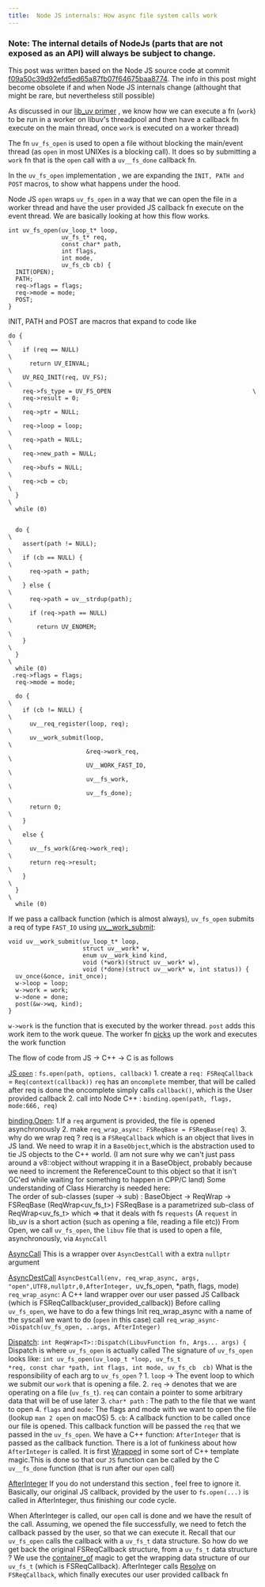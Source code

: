 ```yaml
---
title:  Node JS internals: How async file system calls work
---
```


### Note: The internal details of NodeJs (parts that are not exposed as an API) will always be subject to change. 
This post was written based on the Node JS source code at commit [f09a50c39d92efd5ed65a87fb07f64675baa8774](https://github.com/nodejs/node/blob/f0995d14768b36c3cbb2d75d57b0ff92b254b334/src/node_file-inl.h#L307). The info in this post might become
obsolete if and when Node JS internals change (althought that might be rare, but nevertheless still possible)

As discussed in our [lib_uv primer](https://github.com/GoWind/GoWind.github.io/blob/master/libuv_primer.md) , we know how we can execute a fn (`work`) to be run in a worker on libuv's threadpool and then have a callback fn execute on the main thread, once `work` is executed on a worker thread) 

The fn `uv_fs_open` is used to open a file without blocking the main/event thread (as `open` in most UNIXes is a blocking call). It does so by submitting a `work` fn that is the `open` call with a `uv__fs_done` callback fn. 

In the `uv_fs_open` implementation , we are expanding the `INIT, PATH and POST` macros, to show what happens under the hood. 

Node JS `open` wraps `uv_fs_open` in a way that we can open the file in a worker thread and have the user provided JS callback fn execute on the event thread. We are basically looking at how this flow works.
```
int uv_fs_open(uv_loop_t* loop,
               uv_fs_t* req,
               const char* path,
               int flags,
               int mode,
               uv_fs_cb cb) {
  INIT(OPEN);
  PATH;
  req->flags = flags;
  req->mode = mode;
  POST;
}
```
INIT, PATH and POST are macros that expand to code like
```
do {                                                                        \
    if (req == NULL)                                                          \
      return UV_EINVAL;                                                       \
    UV_REQ_INIT(req, UV_FS);                                                  \
    req->fs_type = UV_FS_OPEN                                        \
    req->result = 0;                                                          \
    req->ptr = NULL;                                                          \
    req->loop = loop;                                                         \
    req->path = NULL;                                                         \
    req->new_path = NULL;                                                     \
    req->bufs = NULL;                                                         \
    req->cb = cb;                                                             \
  }                                                                           \
  while (0)


  do {                                                                        \
    assert(path != NULL);                                                     \
    if (cb == NULL) {                                                         \
      req->path = path;                                                       \
    } else {                                                                  \
      req->path = uv__strdup(path);                                           \
      if (req->path == NULL)                                                  \
        return UV_ENOMEM;                                                     \
    }                                                                         \
  }                                                                           \
  while (0)
 .req->flags = flags;
  req->mode = mode;

  do {                                                                        \
    if (cb != NULL) {                                                         \
      uv__req_register(loop, req);                                            \
      uv__work_submit(loop,                                                   \
                      &req->work_req,                                         \
                      UV__WORK_FAST_IO,                                       \
                      uv__fs_work,                                            \
                      uv__fs_done);                                           \
      return 0;                                                               \
    }                                                                         \
    else {                                                                    \
      uv__fs_work(&req->work_req);                                            \
      return req->result;                                                     \
    }                                                                         \
  }                                                                           \
  while (0)
```

If we pass a callback function (which is almost always), `uv_fs_open` submits a req of type `FAST_IO` using [uv__work_submit](https://github.com/libuv/libuv/blob/v1.42.0/src/threadpool.c): 
```
void uv__work_submit(uv_loop_t* loop,
                     struct uv__work* w,
                     enum uv__work_kind kind,
                     void (*work)(struct uv__work* w),
                     void (*done)(struct uv__work* w, int status)) {
  uv_once(&once, init_once);
  w->loop = loop;
  w->work = work;
  w->done = done;
  post(&w->wq, kind);
}
```

`w->work` is the function that is executed by the worker thread. `post` adds this work item to the work queue.
The worker fn [picks](https://github.com/libuv/libuv/blob/v1.42.0/src/threadpool.c#L122) up the work and executes the work function

The flow of code from JS -> C++ -> C is as follows

[JS `open`](https://github.com/nodejs/node/blob/main/lib/fs.js#L563) : `fs.open(path, options, callback)`
           1. create a `req: FSReqCallback` = `Req(context(callback))`
          `req` has an `oncomplete` member, that will be called after req is done
          the oncomplete simply calls `callback()`, which is the User provided callback
          2. call into Node C++ : `binding.open(path, flags, mode:666, req)`
          
[binding.Open](https://github.com/nodejs/node/blob/main/src/node_file.cc#L1958): 
		 1.If a `req` argument is provided, the file is opened asynchronously
		 2. make `req_wrap_async: FSReqBase = FSReqBase(req)` 
		 3. why do we wrap req ? req is a `FSReqCallback` which is an object that lives in JS land. We need to wrap it in a `BaseObject`,which is the abstraction used to tie JS objects to the C++ world.
            (I am not sure why we can't just pass around a v8::object without wrapping it in a BaseObject, probably because we need to increment the ReferenceCount to this object so that it isn't GC'ed while waiting for something to happen in CPP/C land)
        Some understanding of Class Hierarchy is needed here:  
	    The order of sub-classes (super -> sub) : BaseObject -> ReqWrap -> FSReqBase (ReqWrap<uv_fs_t>)
	      FSReqBase is a parametrized sub-class of ReqWrap<uv_fs_t> which => that it deals with fs `requests` (A `request` in lib_uv is a short action (such as opening a file, reading a file etc))
	From Open, we call `uv_fs_open`, the `libuv` file that is used to open a file, asynchronously, via `AsyncCall`
 
[AsyncCall](https://github.com/nodejs/node/blob/main/src/node_file.cc#L1981)
          This is a wrapper over `AsyncDestCall` with a extra `nullptr` argument
          
[AsyncDestCall](https://github.com/nodejs/node/blob/main/src/node_file-inl.h#L295) 
`AsyncDestCall(env, req_wrap_async, args, "open",UTF8,nullptr,0,AfterInteger,
                                                `uv_fs_open, *path, flags, mode)
         `req_wrap_async`: A C++ land wrapper over our user passed JS Callback (which is FSReqCallback(user_provided_callback)) 
         Before calling `uv_fs_open`, we have to do a few things
         Init req_wrap_async with a name of the syscall we want to do (`open` in this case)
         call `req_wrap_async->Dispatch(uv_fs_open, ..args, AfterInteger)`
         
[Dispatch](https://github.com/nodejs/node/blob/f0995d14768b36c3cbb2d75d57b0ff92b254b334/src/req_wrap-inl.h#L139): 
`int ReqWrap<T>::Dispatch(LibuvFunction fn, Args... args) {`
         Dispatch is where `uv_fs_open` is actually called
         The signature of `uv_fs_open` looks like: `int uv_fs_open(uv_loop_t *loop, uv_fs_t *req, const char *path, int flags, int mode, uv_fs_cb  cb)`
          What is the responsibility of each arg to `uv_fs_open` ? 
          1. `loop` -> The event loop to which we submit our `work` that is opening a file.
          2. `req` -> denotes that we are operating on a file (`uv_fs_t`). `req` can contain a pointer to some arbitrary data that will be of use later
          3. `char* path` : The path to the file that we want to open
          4. `flags` and `mode`: The flags and mode with we want to open the file (lookup `man 2 open`  on macOS)
          5. `cb`: A callback function to be called once our file is opened. This callback function will be passed the `req` that we passed in the `uv_fs_open`. We have a C++ function: `AfterInteger` that is passed as the callback function.
              There is a lot of funkiness about how `AfterInteger` is called. It is first  [Wrapped](https://github.com/nodejs/node/blob/main/src/req_wrap-inl.h#L129) in some sort of C++ template magic.This is done so that our `JS` function can be called by the C `uv__fs_done` function (that is run after our `open` call)
              
[AfterInteger](https://github.com/nodejs/node/blob/main/src/node_file.cc#L828)
    If you do not understand this section , feel free to ignore it. Basically, our original JS callback, provided by the user to `fs.open(...)` is called in AfterInteger, thus finishing our code cycle.
    
When AfterInteger  is called, our `open` call is done and we have the result of the call. Assuming, we opened the file successfully, we need to fetch the callback passed by the user, so that we can execute it. Recall that our `uv_fs_open` calls the callback with a `uv_fs_t` data structure. So how do we get back the original FSReqCallback structure, from a `uv_fs_t` data structure ? We use the [container_of](https://github.com/nodejs/node/blob/main/src/node_file.cc#L820) magic to get the wrapping data structure of our `uv_fs_t`  (which is FSReqCallback). AfterInteger calls [Resolve](https://github.com/nodejs/node/blob/main/src/node_file.cc#L717) on `FSReqCallback`, which finally executes our user provided callback fn 



